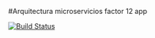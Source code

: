 #Arquitectura microservicios factor 12 app


[![Build Status](https://travis-ci.org/sarilopez/x-app.svg?branch=master)](https://travis-ci.org/sarilopez/x-app)

